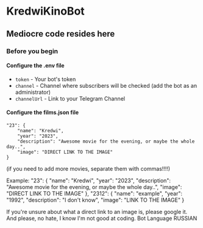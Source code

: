 # KredwiKinoBot
## Mediocre code resides here

### Before you begin
#### Configure the .env file
- `token` - Your bot's token
- `channel` - Channel where subscribers will be checked (add the bot as an administrator)
- `channelUrl` - Link to your Telegram Channel

#### Configure the films.json file
    "23": {
        "name": "Kredwi",
        "year": "2023",
        "description": "Awesome movie for the evening, or maybe the whole day..",
        "image": "DIRECT LINK TO THE IMAGE"
    }

(if you need to add more movies, separate them with commas!!!!)

Example:
"23": {
    "name": "Kredwi",
    "year": "2023",
    "description": "Awesome movie for the evening, or maybe the whole day..",
    "image": "DIRECT LINK TO THE IMAGE"
},
"2312": {
    "name": "example",
    "year": "1992",
    "description": "I don't know",
    "image": "LINK TO THE IMAGE"
}

If you're unsure about what a direct link to an image is, please google it.
And please, no hate, I know I'm not good at coding.
Bot Language RUSSIAN
